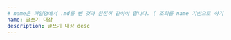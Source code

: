 ```yaml
---
# name은 파일명에서 .md를 뺀 것과 완전히 같아야 합니다. ( 조회를 name 기반으로 하기 때문 )
name: 글쓰기 대장
description: 글쓰기 대장 desc
---
```

